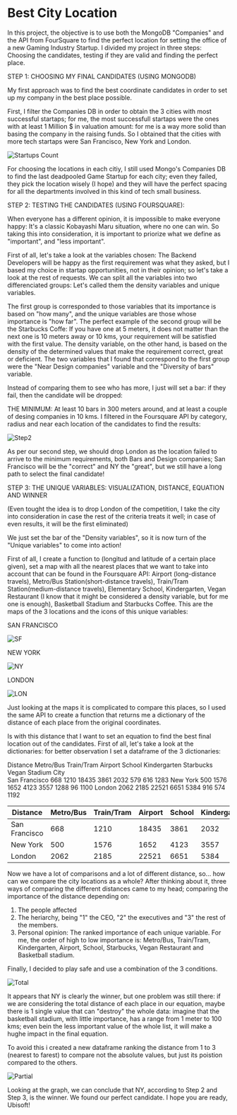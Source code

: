 # Best City Location

In this project, the objective is to use both the MongoDB "Companies" and the API from FourSquare to find the perfect location for setting the office of a new Gaming Industry Startup. I divided my project in three steps: Choosing the candidates, testing if they are valid and finding the perfect place. 

STEP 1: CHOOSING MY FINAL CANDIDATES (USING MONGODB)

My first approach was to find the best coordinate candidates in order to set up my company in the best place possible. 

First, I filter the Companies DB in order to obtain the 3 cities with most successful startaps; for me, the most successfull startaps were the ones with at least 1 Million $ in valuation amount: for me is a way more solid than basing the company in the raising funds. So I obtained that the cities with more tech startaps were San Francisco, New York and London. 

![Startups Count](./Images/Startups.png)

For choosing the locations in each citiy, I still used Mongo's Companies DB to find the last deadpooled Game Startup for each city; even they failed, they pick the location wisely (I hope) and they will have the perfect spacing for all the departments involved in this kind of tech small business. 

STEP 2: TESTING THE CANDIDATES (USING FOURSQUARE):

When everyone has a different opinion, it is impossible to make everyone happy: It's a classic Kobayashi Maru situation, where no one can win. So taking this into consideration, it is important to priorize what we define as "important", and "less important".

First of all, let's take a look at the variables chosen: The Backend Developers will be happy as the first requirement was what they asked, but I based my choice in startap opportunities, not in their opinion; so let's take a look at the rest of requests. 
We can split all the variables into two differenciated groups: Let's called them the density variables and unique variables. 

The first group is corresponded to those variables that its importance is based on "how many", and the unique variables are those whose importance is "how far". The perfect example of the second group will be the Starbucks Coffe: If you have one at 5 meters, it does not matter than the next one is 10 meters away or 10 kms, your requirement will be satisfied with the first value. The density variable, on the other hand, is based on the density of the determined values that make the requirement correct, great or deficient. 
The two variables that I found that correspond to the first group were the "Near Design companies" variable and the "Diversity of bars" variable. 

Instead of comparing them to see who has more, I just will set a bar: if they fail, then the candidate will be dropped: 

THE MINIMUM: At least 10 bars in 300 meters around, and at least a couple of desing companies in 10 kms. I filtered in the Foursquare API by category, radius and near each location of the candidates to find the results: 

![Step2](./Images/Step2.png)

As per our second step, we should drop London as the location failed to arrive to the minimum requirements, both Bars and Design companies; San Francisco will be the "correct" and NY the "great", but we still have a long path to select the final candidate!

STEP 3: THE UNIQUE VARIABLES: VISUALIZATION, DISTANCE, EQUATION AND WINNER

(Even tought the idea is to drop London of the competition, I take the city into consideration in case the rest of the criteria treats it well; in case of even results, it will be the first eliminated)

We just set the bar of the "Density variables", so it is now turn of the "Unique variables" to come into action! 

First of all, I create a function to (longitud and latitude of a certain place given), set a map with all the nearest places that we want to take into account that can be found in the Foursquare API: Airport (long-distance travels), Metro/Bus Station(short-distance travels), Train/Tram Station(medium-distance travels), Elementary School, Kindergarten, Vegan Restaurant (I know that it might be considered a density variable, but for me one is enough), Basketball Stadium and Starbucks Coffee. This are the maps of the 3 locations and the icons of this unique variables: 

SAN FRANCISCO

![SF](./Images/SF.png)

NEW YORK

![NY](./Images/NY.png)

LONDON

![LON](./Images/lon.png)


Just looking at the maps it is complicated to compare this places, so I used the same API to create a function that returns me a dictionary of the distance of each place from the original coordinates. 

Is with this distance that I want to set an equation to find the best final location out of the candidates. First of all, let's take a look at the dictionaries: for better observation I set a dataframe of the 3 dictionaries: 


Distance	Metro/Bus	Train/Tram	Airport	School	Kindergarten	Starbucks	Vegan	Stadium
City								
San Francisco	668	1210	18435	3861	2032	579	616	1283
New York	500	1576	1652	4123	3557	1288	96	1100
London	2062	2185	22521	6651	5384	916	574	1192

| Distance |  Metro/Bus | Train/Tram | Airport | School | Kindergarten | Starbucks | Vegan | Stadium |
| --- | --- | --- | --- | --- | --- | --- | --- | --- |
| San Francisco | 668 | 1210 | 18435 | 3861 | 2032 | 579| 616 | 1283 |
| New York| 500 | 1576 | 1652 | 4123 | 3557 | 1288 | 96 | 1283 |
| London | 2062 | 2185 | 22521 | 6651 | 5384 | 916 | 574 | 1192 |

Now we have a lot of comparisons and a lot of different distance, so... how can we compare the city locations as a whole? After thinking about it, three ways of comparing the different distances came to my head; comparing the importance of the distance depending on:  
1. The people affected
2. The heriarchy, being "1" the CEO, "2" the executives and "3" the rest of the members. 
3. Personal opinion: The ranked importance of each unique variable. For me, the order of high to low importance is: Metro/Bus, Train/Tram, Kindergarten, Airport, School, Starbucks, Vegan Restaurant and Basketball stadium. 

Finally, I decided to play safe and use a combination of the 3 conditions. 

![Total](./Images/Total.png)

It appears that NY is clearly the winner, but one problem was still there: if we are considering the total distance of each place in our equation, maybe there is 1 single value that can "destroy" the whole data: imagine that the basketball stadium, with little importance, has a range from 1 meter to 100 kms; even bein the less important value of the whole list, it will make a hughe impact in the final equation. 

To avoid this i created a new dataframe ranking the distance from 1 to 3 (nearest to farest) to compare not the absolute values, but just its poistion compared to the others. 

![Partial](./Images/Partial.png)


Looking at the graph, we can conclude that NY, according to Step 2 and Step 3, is the winner. We found our perfect candidate. I hope you are ready, Ubisoft!